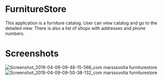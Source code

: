 # FurnitureStore
This application is a furniture catalog. User can view
catalog and go to the detailed view. There is also a list of shops with
addresses and phone numbers.
# Screenshots
![Screenshot_2019-04-09-09-48-15-566_com marsssvolta furniturestore](https://user-images.githubusercontent.com/38416875/55778583-f4886e00-5aab-11e9-92db-730ecd74933f.png)
![Screenshot_2019-04-09-09-50-38-132_com marsssvolta furniturestore](https://user-images.githubusercontent.com/38416875/55778929-e6871d00-5aac-11e9-8439-a2d56f4a5848.png)
